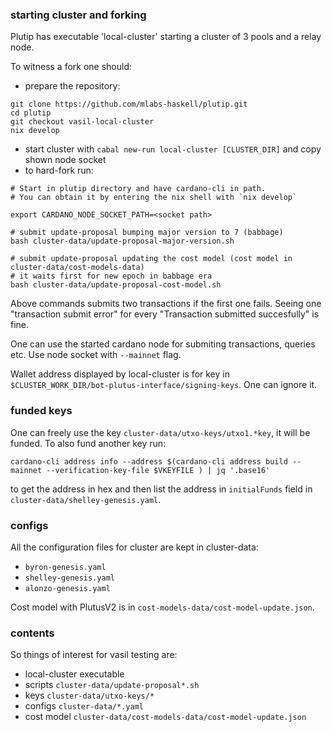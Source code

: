 ### starting cluster and forking

Plutip has executable 'local-cluster' starting a cluster of 3 pools and a relay node.

To witness a fork one should:
 - prepare the repository:
 ```
 git clone https://github.com/mlabs-haskell/plutip.git
 cd plutip
 git checkout vasil-local-cluster
 nix develop
 ```
 - start cluster with `cabal new-run local-cluster [CLUSTER_DIR]` and copy shown node socket
 - to hard-fork run: 
 ```
 # Start in plutip directory and have cardano-cli in path.
 # You can obtain it by entering the nix shell with `nix develop`
 
 export CARDANO_NODE_SOCKET_PATH=<socket path>

 # submit update-proposal bumping major version to 7 (babbage)
 bash cluster-data/update-proposal-major-version.sh

 # submit update-proposal updating the cost model (cost model in cluster-data/cost-models-data)
 # it waits first for new epoch in babbage era
 bash cluster-data/update-proposal-cost-model.sh
 ```
 
Above commands submits two transactions if the first one fails. Seeing one "transaction submit error" for every "Transaction submitted succesfully" is fine.

One can use the started cardano node for submiting transactions, queries etc. Use node socket with `--mainnet` flag.

Wallet address displayed by local-cluster is for key in `$CLUSTER_WORK_DIR/bot-plutus-interface/signing-keys`. One can ignore it.

### funded keys

One can freely use the key `cluster-data/utxo-keys/utxo1.*key`, it will be funded.
To also fund another key run:
```
cardano-cli address info --address $(cardano-cli address build --mainnet --verification-key-file $VKEYFILE ) | jq '.base16'
```
to get the address in hex and then list the address in `initialFunds` field in `cluster-data/shelley-genesis.yaml`.

### configs

All the configuration files for cluster are kept in cluster-data:
 - `byron-genesis.yaml`
 - `shelley-genesis.yaml`
 - `alonzo-genesis.yaml`

Cost model with PlutusV2 is in `cost-models-data/cost-model-update.json`.

### contents

So things of interest for vasil testing are:
 - local-cluster executable
 - scripts `cluster-data/update-proposal*.sh`
 - keys `cluster-data/utxo-keys/*`
 - configs `cluster-data/*.yaml`
 - cost model `cluster-data/cost-models-data/cost-model-update.json`
